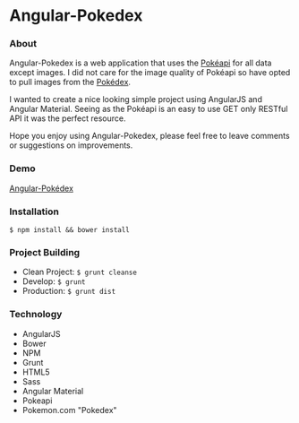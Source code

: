 # Angular-Pokedex

### About
Angular-Pokedex is a web application that uses the [Pokéapi](http://pokeapi.co/) for all data except images. I did not care for the image quality of Pokéapi so have opted to pull images from the [Pokédex](http://www.pokemon.com/).

I wanted to create a nice looking simple project using AngularJS and Angular Material. Seeing as the Pokéapi is an easy to use GET only RESTful API it was the perfect resource. 

Hope you enjoy using Angular-Pokedex, please feel free to leave comments or suggestions on improvements.  

### Demo

[Angular-Pokédex](http://williamsfuller.com/angular-pokedex)

### Installation

`$ npm install && bower install`


### Project Building

 * Clean Project: `$ grunt cleanse`
 * Develop: `$ grunt`
 * Production: `$ grunt dist`


### Technology

 * AngularJS
 * Bower
 * NPM
 * Grunt
 * HTML5
 * Sass
 * Angular Material
 * Pokeapi
 * Pokemon.com "Pokedex"